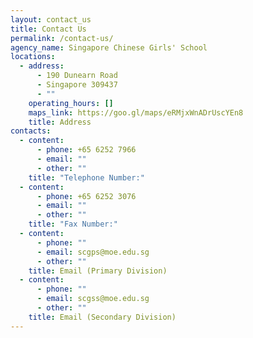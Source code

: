 ```yaml
---
layout: contact_us
title: Contact Us
permalink: /contact-us/
agency_name: Singapore Chinese Girls' School
locations:
  - address:
      - 190 Dunearn Road
      - Singapore 309437
      - ""
    operating_hours: []
    maps_link: https://goo.gl/maps/eRMjxWnADrUscYEn8
    title: Address
contacts:
  - content:
      - phone: +65 6252 7966
      - email: ""
      - other: ""
    title: "Telephone Number:"
  - content:
      - phone: +65 6252 3076
      - email: ""
      - other: ""
    title: "Fax Number:"
  - content:
      - phone: ""
      - email: scgps@moe.edu.sg
      - other: ""
    title: Email (Primary Division)
  - content:
      - phone: ""
      - email: scgss@moe.edu.sg
      - other: ""
    title: Email (Secondary Division)
---
```

